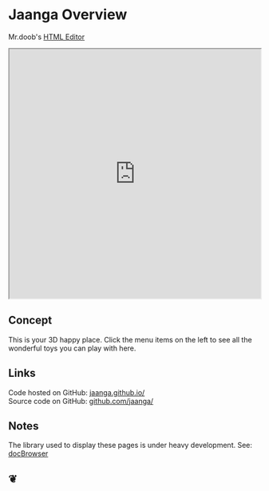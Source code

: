 Jaanga Overview
===============

Mr.doob's [HTML Editor]( http://www.mrdoob.com/projects/htmleditor/ )	
<iframe src="http://www.mrdoob.com/projects/htmleditor/" width=100% height=500px></iframe>

## Concept
This is your 3D happy place. Click the menu items on the left to see all the wonderful toys you can play with here.

## Links

Code hosted on GitHub: <a href="http://jaanga.github.io/" target="_blank">jaanga.github.io/</a>  
Source code on GitHub: <a href="https://github.com/jaanga/" target="_blank">github.com/jaanga/</a>

## Notes
The library used to display these pages is under heavy development. See: [docBrowser]( https://github.com/jaanga/libs/tree/gh-pages/db/ "Your GitHub hosted pages buddy" ) 
	
		

<h2>&#x2766;</h2>


